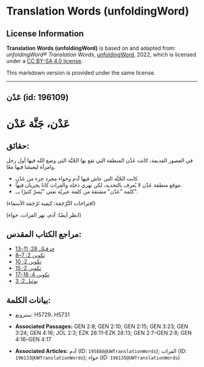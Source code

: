 # Translation Words (unfoldingWord)

## License Information

**Translation Words (unfoldingWord)** is based on and adapted from: _unfoldingWord® Translation Words_, [unfoldingWord](https://unfoldingword.org/utw), 2022, which is licensed under a [CC BY-SA 4.0 license](https://creativecommons.org/licenses/by-sa/4.0/legalcode.en).

This markdown version is provided under the same license.



--------------------------------

## عَدْن (id: 196109)

عَدْن، جَنَّة عَدْن
===================

حقائق:
------

في العصور القديمة، كانت عَدْن المنطقة التي تقع بها الجّنَّة التي وضع الله فيها أول رجل وامرأة ليعيشا فيها معًا.

* كانت الجّنَّة التي عاش فيها آدم وحواء مجرد جزء من عَدْنٍ.
* موقع منطقة عَدْن لا يُعرف بالتحديد، لكن نهري دجلة والفرات كانا يجريان فيها.
* كلمة "عَدْن" مشتقة من كلمة عبريّة تعني "يُسرّ كثيرًا بــ".

(اقتراحات التَّرْجَمَة: كيفية تَرْجَمَة الأسماء)

(انظر أيضًا: آدم، نهر الفرات، حواء)

مراجع الكتاب المقدس:
--------------------

* [حزقيال 28: 11–13](https://ref.ly/Ezek28:11-Ezek28:13)
* [تكوين 2: 7–8](https://ref.ly/Gen2:7-Gen2:8)
* [تكوين 2: 10](https://ref.ly/Gen2:10)
* [تكوين 2: 15](https://ref.ly/Gen2:15)
* [تكوين 4: 16–17](https://ref.ly/Gen4:16-Gen4:17)
* [يوئيل 2: 3](https://ref.ly/Joel2:3)

بيانات الكلمة:
--------------

* سترونغ: H5729، H5731

* **Associated Passages:** GEN 2:8; GEN 2:10; GEN 2:15; GEN 3:23; GEN 3:24; GEN 4:16; JOL 2:3; EZK 28:11–EZK 28:13; GEN 2:7–GEN 2:8; GEN 4:16–GEN 4:17
* **Associated Articles:** آدم (ID: `195886@UWTranslationWords`); الفرات (ID: `196133@UWTranslationWords`); حواء (ID: `196135@UWTranslationWords`)

